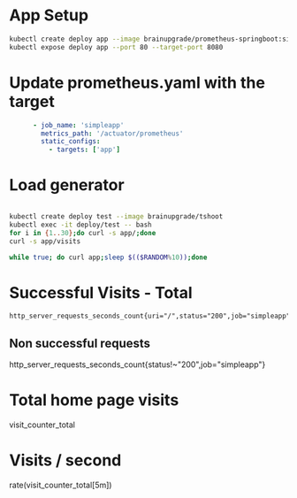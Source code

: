 # App Setup
```bash
kubectl create deploy app --image brainupgrade/prometheus-springboot:simple
kubectl expose deploy app --port 80 --target-port 8080
```
# Update prometheus.yaml with the target
```yaml
      - job_name: 'simpleapp'
        metrics_path: '/actuator/prometheus'
        static_configs:
          - targets: ['app']
```
# Load generator
```bash

kubectl create deploy test --image brainupgrade/tshoot
kubectl exec -it deploy/test -- bash
for i in {1..30};do curl -s app/;done
curl -s app/visits

while true; do curl app;sleep $(($RANDOM%10));done

```

# Successful Visits - Total
```
http_server_requests_seconds_count{uri="/",status="200",job="simpleapp"}
```
## Non successful requests

http_server_requests_seconds_count{status!~"200",job="simpleapp"}

# Total home page visits
visit_counter_total

# Visits / second 
rate(visit_counter_total[5m])